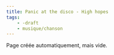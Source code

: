 ```yaml
---
title: Panic at the disco - High hopes
tags:
    - -draft
    - musique/chanson
---
```


Page créée automatiquement, mais vide.

